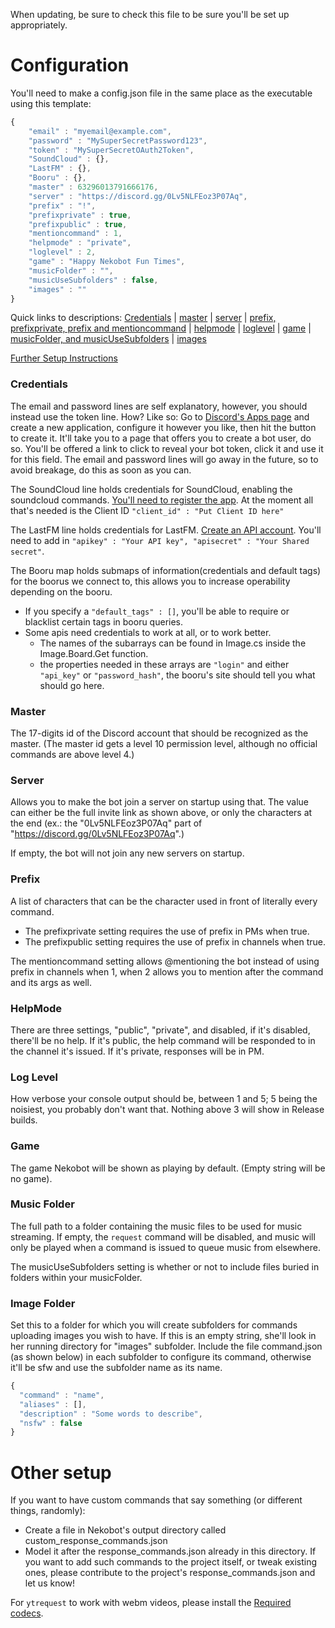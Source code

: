 When updating, be sure to check this file to be sure you'll be set up appropriately.

# Configuration
You'll need to make a config.json file in the same place as the executable using this template:
```javascript
{
    "email" : "myemail@example.com",
    "password" : "MySuperSecretPassword123",
    "token" : "MySuperSecretOAuth2Token",
    "SoundCloud" : {},
    "LastFM" : {},
    "Booru" : {},
    "master" : 63296013791666176,
    "server" : "https://discord.gg/0Lv5NLFEoz3P07Aq",
    "prefix" : "!",
    "prefixprivate" : true,
    "prefixpublic" : true,
    "mentioncommand" : 1,
    "helpmode" : "private",
    "loglevel" : 2,
    "game" : "Happy Nekobot Fun Times",
    "musicFolder" : "",
    "musicUseSubfolders" : false,
    "images" : ""
}
```
Quick links to descriptions: [Credentials](#credentials) | [master](#master) | [server](#server) | [prefix, prefixprivate, prefix and mentioncommand](#prefix) | [helpmode](#helpmode) | [loglevel](#log-level) | [game](#game) | [musicFolder, and musicUseSubfolders](#music-folder) | [images](#image-folder)

[Further Setup Instructions](#other-setup)

### Credentials
The email and password lines are self explanatory, however, you should instead use the token line.
How? Like so: Go to [Discord's Apps page](https://discordapp.com/developers/applications/me) and create a new application, configure it however you like, then hit the button to create it. It'll take you to a page that offers you to create a bot user, do so. You'll be offered a link to click to reveal your bot token, click it and use it for this field.
The email and password lines will go away in the future, so to avoid breakage, do this as soon as you can.

The SoundCloud line holds credentials for SoundCloud, enabling the soundcloud commands. [You'll need to register the app](https://soundcloud.com/you/apps/). At the moment all that's needed is the Client ID `"client_id" : "Put Client ID here"`

The LastFM line holds credentials for LastFM. [Create an API account](http://www.last.fm/api/account/create). You'll need to add in `"apikey" : "Your API key", "apisecret" : "Your Shared secret"`.

The Booru map holds submaps of information(credentials and default tags) for the boorus we connect to, this allows you to increase operability depending on the booru.
+ If you specify a `"default_tags" : []`, you'll be able to require or blacklist certain tags in booru queries.
+ Some apis need credentials to work at all, or to work better.
  + The names of the subarrays can be found in Image.cs inside the Image.Board.Get function.
  + the properties needed in these arrays are `"login"` and either `"api_key"` or `"password_hash"`, the booru's site should tell you what should go here.

### Master
The 17-digits id of the Discord account that should be recognized as the master. (The master id gets a level 10 permission level, although no official commands are above level 4.)

### Server
Allows you to make the bot join a server on startup using that. The value can either be the full invite link as shown above, or only the characters at the end (ex.: the "0Lv5NLFEoz3P07Aq" part of "https://discord.gg/0Lv5NLFEoz3P07Aq".)

If empty, the bot will not join any new servers on startup.

### Prefix
A list of characters that can be the character used in front of literally every command.
+ The prefixprivate setting requires the use of prefix in PMs when true.
+ The prefixpublic setting requires the use of prefix in channels when true.

The mentioncommand setting allows @mentioning the bot instead of using prefix in channels when 1, when 2 allows you to mention after the command and its args as well.

### HelpMode
There are three settings, "public", "private", and disabled, if it's disabled, there'll be no help. If it's public, the help command will be responded to in the channel it's issued. If it's private, responses will be in PM.

### Log Level
How verbose your console output should be, between 1 and 5; 5 being the noisiest, you probably don't want that.
Nothing above 3 will show in Release builds.

### Game
The game Nekobot will be shown as playing by default. (Empty string will be no game).

### Music Folder
The full path to a folder containing the music files to be used for music streaming.
If empty, the `request` command will be disabled, and music will only be played when a command is issued to queue music from elsewhere.

The musicUseSubfolders setting is whether or not to include files buried in folders within your musicFolder.

### Image Folder
Set this to a folder for which you will create subfolders for commands uploading images you wish to have. If this is an empty string, she'll look in her running directory for "images" subfolder.
Include the file command.json (as shown below) in each subfolder to configure its command, otherwise it'll be sfw and use the subfolder name as its name.
```javascript
{
  "command" : "name",
  "aliases" : [],
  "description" : "Some words to describe",
  "nsfw" : false
}
```

# Other setup
If you want to have custom commands that say something (or different things, randomly):
+ Create a file in Nekobot's output directory called custom\_response\_commands.json
+ Model it after the response\_commands.json already in this directory.
If you want to add such commands to the project itself, or tweak existing ones, please contribute to the project's response\_commands.json and let us know!

For `ytrequest` to work with webm videos, please install the [Required codecs](https://tools.google.com/dlpage/webmmf/).
